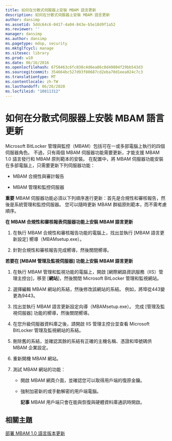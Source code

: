 ```yaml
---
title: 如何在分散式伺服器上安裝 MBAM 語言更新
description: 如何在分散式伺服器上安裝 MBAM 語言更新
author: dansimp
ms.assetid: 5ddc64c6-0417-4a04-843e-b5e18d9f1a52
ms.reviewer: ''
manager: dansimp
ms.author: dansimp
ms.pagetype: mdop, security
ms.mktglfcycl: manage
ms.sitesec: library
ms.prod: w10
ms.date: 06/16/2016
ms.openlocfilehash: 6758463c6fc038c4d6ea86c0d49804f29bb543d3
ms.sourcegitcommit: 354664bc527d93f80687cd2eba70d1eea024c7c3
ms.translationtype: MT
ms.contentlocale: zh-TW
ms.lasthandoff: 06/26/2020
ms.locfileid: "10811312"
---
```

# 如何在分散式伺服器上安裝 MBAM 語言更新


Microsoft BitLocker 管理與監控（MBAM）包括可在一或多部電腦上執行的四個伺服器角色。 不過，只有兩個 MBAM 伺服器功能需要更新，才能支援 MBAM 1.0 語言發行和 MBAM 原則範本的安裝。 在配置中，將 MBAM 伺服器功能安裝在多部電腦上，只需要更新下列伺服器功能：

-   MBAM 合規性與審計報告

-   MBAM 管理和監控伺服器

**重要** MBAM 伺服器功能必須以下列順序進行更新：首先是合規性和審核報告，然後是系統管理和監控伺服器。 您可以隨時更新 MBAM 群組原則範本，而不需考慮順序。

 

**在 MBAM 合規性和審核報表伺服器功能上安裝 MBAM 語言更新**

1.  在執行 MBAM 合規性和審核報告功能的電腦上，找出並執行 [MBAM 語言更新設定] 嚮導（MBAMsetup.exe）。

2.  針對合規性和審核報告完成嚮導，然後關閉嚮導。

**若要在 [MBAM 管理及監視伺服器] 功能上安裝 MBAM 語言更新**

1.  在執行 MBAM 管理和監視功能的電腦上，開啟 [網際網路資訊服務（IIS）管理主控台]，移至 [**網站**]，然後關閉 Microsoft BitLocker 管理和監視網站。

2.  選擇編輯 MBAM 網站的系結，然後修改該網站的系結。 例如，將埠從443變更為9443。

3.  找出並執行 MBAM 語言更新設定向導（MBAMsetup.exe）。 完成 [管理及監視伺服器] 功能的嚮導，然後關閉嚮導。

4.  在您升級伺服器資料庫之後，請開啟 IIS 管理主控台並查看 Microsoft BitLocker 管理及監視網站的系結。

5.  刪除舊的系結，並確認其餘的系結有正確的主機名稱、憑證和埠號碼供 MBAM 企業設定。

6.  重新開機 MBAM 網站。

7.  測試 MBAM 網站的功能：

    -   開啟 MBAM 網頁介面，並確認您可以取得用戶端的復原金鑰。

    -   強制加密新的或手動解密的用戶端電腦。

        **記事** MBAM 用戶端只會在能與恢復與硬體資料庫通訊時開啟。

         

## 相關主題


[部署 MBAM 1.0 語言版本更新](deploying-the-mbam-10-language-release-update.md)

 

 





